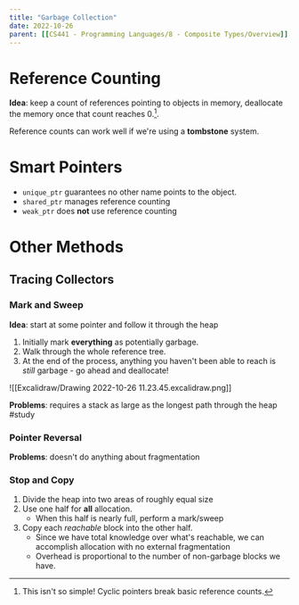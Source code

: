 ```yaml
---
title: "Garbage Collection"
date: 2022-10-26
parent: [[CS441 - Programming Languages/8 - Composite Types/Overview]]
---
```


# Reference Counting

**Idea**: keep a count of references pointing to objects in memory, deallocate the memory once that count reaches 0.[^1].

Reference counts can work well if we're using a **tombstone** system.

[^1]: This isn't so simple! Cyclic pointers break basic reference counts.

# Smart Pointers
* `unique_ptr` guarantees no other name points to the object.
* `shared_ptr` manages reference counting
* `weak_ptr` does **not** use reference counting

# Other Methods

## Tracing Collectors

### Mark and Sweep

**Idea**: start at some pointer and follow it through the heap

1. Initially mark **everything** as potentially garbage.
2. Walk through the whole reference tree.
3. At the end of the process, anything you haven't been able to reach is *still* garbage - go ahead and deallocate!

![[Excalidraw/Drawing 2022-10-26 11.23.45.excalidraw.png]]

**Problems**: requires a stack as large as the longest path through the heap #study

### Pointer Reversal

**Problems**: doesn't do anything about fragmentation

### Stop and Copy

1. Divide the heap into two areas of roughly equal size
2. Use one half for **all** allocation.
	* When this half is nearly full, perform a mark/sweep
3. Copy each *reachable* block into the other half.
	* Since we have total knowledge over what's reachable, we can accomplish allocation with no external fragmentation
	* Overhead is proportional to the number of non-garbage blocks we have.